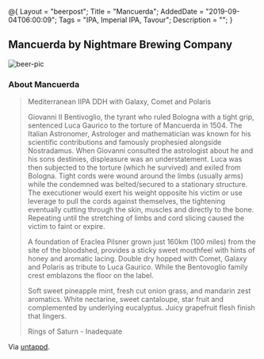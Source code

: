 @{
 Layout = "beerpost";
 Title = "Mancuerda";
 AddedDate = "2019-09-04T06:00:09";
 Tags = "IPA, Imperial IPA, Tavour";
 Description = "";
 }
 

## Mancuerda by Nightmare Brewing Company

![beer-pic]

### About Mancuerda

> Mediterranean IIPA DDH with Galaxy, Comet and Polaris
>
> Giovanni II Bentivoglio, the tyrant who ruled Bologna with a tight grip, sentenced Luca Gaurico to the torture of Mancuerda in 1504. The Italian Astronomer, Astrologer and mathematician was known for his scientific contributions and famously prophesied alongside Nostradamus. When Giovanni consulted the astrologist about he and his sons destinies, displeasure was an understatement. Luca was then subjected to the torture (which he survived) and exiled from Bologna.
> Tight cords were wound around the limbs (usually arms) while the condemned was belted/secured to a stationary structure. The executioner would exert his weight opposite his victim or use leverage to pull the cords against themselves, the tightening eventually cutting through the skin, muscles and directly to the bone. Repeating until the stretching of limbs and cord slicing caused the victim to faint or expire.
>
> A foundation of Eraclea Pilsner grown just 160km (100 miles) from the site of the bloodshed, provides a sticky sweet mouthfeel with hints of honey and aromatic lacing. Double dry hopped with Comet, Galaxy and Polaris as tribute to Luca Gaurico. While the Bentovoglio family crest emblazons the floor on the label.
>
> Soft sweet pineapple mint, fresh cut onion grass, and mandarin zest aromatics. White nectarine, sweet cantaloupe, star fruit and complemented by underlying eucalyptus. Juicy grapefruit flesh finish that lingers.
>
> Rings of Saturn - Inadequate

Via [untappd][untappd-url].

[untappd-url]: <https://untappd.com//b/nightmare-brewing-company-mancuerda/3322810>
[beer-pic]: https://jasonpowley.com/assets/img/2019-09-04-mancuerda.jpeg "Mancuerda by Nightmare Brewing Company"
